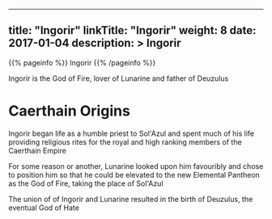 
---
title: "Ingorir"
linkTitle: "Ingorir"
weight: 8
date: 2017-01-04
description: >
 Ingorir
---

{{% pageinfo %}}
Ingorir
{{% /pageinfo %}}

Ingorir is the God of Fire, lover of Lunarine and father of Deuzulus

# Caerthain Origins

Ingorir began life as a humble priest to Sol'Azul and spent much of his life providing religious rites for the royal and high ranking members of the Caerthain Empire

For some reason or another, Lunarine looked upon him favouribly and chose to position him so that he could be elevated to the new Elemental Pantheon as the God of Fire, taking the place of Sol'Azul

The union of of Ingorir and Lunarine resulted in the birth of Deuzulus, the eventual God of Hate
